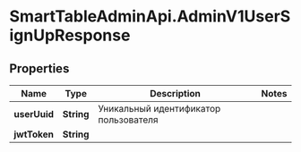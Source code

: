# SmartTableAdminApi.AdminV1UserSignUpResponse

## Properties

Name | Type | Description | Notes
------------ | ------------- | ------------- | -------------
**userUuid** | **String** | Уникальный идентификатор пользователя | 
**jwtToken** | **String** |  | 


